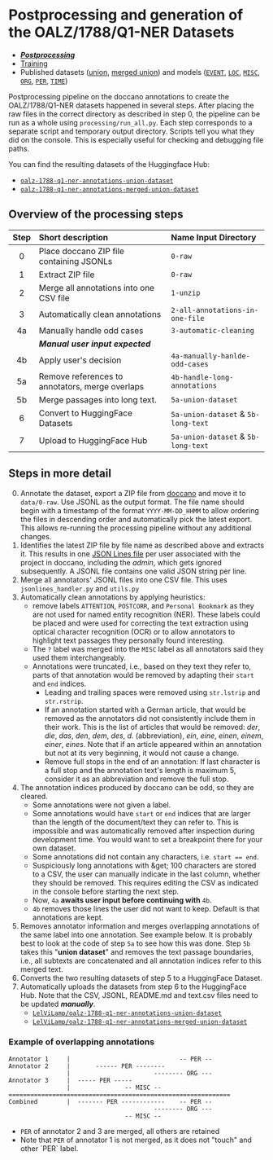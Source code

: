 # Postprocessing and generation of the OALZ/1788/Q1-NER Datasets

- [**_Postprocessing_**](https://github.com/LelViLamp/kediff-doccano-postprocessing)
- [Training](https://github.com/LelViLamp/kediff-ner-training)
- Published datasets ([union](https://huggingface.co/datasets/LelViLamp/oalz-1788-q1-ner-annotations-union-dataset), [merged union](https://huggingface.co/datasets/LelViLamp/oalz-1788-q1-ner-annotations-merged-union-dataset)) and models ([`EVENT`](https://huggingface.co/LelViLamp/oalz-1788-q1-ner-event), [`LOC`](https://huggingface.co/LelViLamp/oalz-1788-q1-ner-loc), [`MISC`](https://huggingface.co/LelViLamp/oalz-1788-q1-ner-misc), [`ORG`](https://huggingface.co/LelViLamp/oalz-1788-q1-ner-org), [`PER`](https://huggingface.co/LelViLamp/oalz-1788-q1-ner-per), [`TIME`](https://huggingface.co/LelViLamp/oalz-1788-q1-ner-time))

Postprocessing pipeline on the doccano annotations to create the OALZ/1788/Q1-NER datasets happened in several steps. After placing the raw files in the correct directory as described in step 0, the pipeline can be run as a whole using `processing/run_all.py`. Each step corresponds to a separate script and temporary output directory. Scripts tell you what they did on the console. This is especially useful for checking and debugging file paths.

You can find the resulting datasets of the Huggingface Hub:
   * [`oalz-1788-q1-ner-annotations-union-dataset`](https://huggingface.co/datasets/LelViLamp/oalz-1788-q1-ner-annotations-union-dataset)
   * [`oalz-1788-q1-ner-annotations-merged-union-dataset`](https://huggingface.co/datasets/LelViLamp/oalz-1788-q1-ner-annotations-merged-union-dataset)

## Overview of the processing steps

| Step | Short description                               | Name Input Directory                |
|:----:|:------------------------------------------------|:------------------------------------|
|  0   | Place doccano ZIP file containing JSONLs        | `0-raw`                             |
|  1   | Extract ZIP file                                | `0-raw`                             |
|  2   | Merge all annotations into one CSV file         | `1-unzip`                           |
|  3   | Automatically clean annotations                 | `2-all-annotations-in-one-file`     |
|  4a  | Manually handle odd cases                       | `3-automatic-cleaning`              |
|      | **_Manual user input expected_**                |                                     |
|  4b  | Apply user's decision                           | `4a-manually-hanlde-odd-cases`      |
|  5a  | Remove references to annotators, merge overlaps | `4b-handle-long-annotations`        |
|  5b  | Merge passages into long text.                  | `5a-union-dataset`                  |
|  6   | Convert to HuggingFace Datasets                 | `5a-union-dataset` & `5b-long-text` |
|  7   | Upload to HuggingFace Hub                       | `5a-union-dataset` & `5b-long-text` |

## Steps in more detail

0. Annotate the dataset, export a ZIP file from [doccano](https://github.com/doccano/doccano) and move it to `data/0-raw`. Use JSONL as the output format. The file name should begin with a timestamp of the format `YYYY-MM-DD_HHMM` to allow ordering the files in descending order and automatically pick the latest export. This allows re-running the processing pipeline without any additional changes.
1. Identifies the latest ZIP file by file name as described above and extracts it. This results in one [JSON Lines file](https://jsonlines.org) per user associated with the project in doccano, including the _admin_, which gets ignored subsequently. A JSONL file contains one valid JSON string per line.
2. Merge all annotators' JSONL files into one CSV file. This uses `jsonlines_handler.py` and `utils.py`
3. Automatically clean annotations by applying heuristics:
   * remove labels `ATTENTION`, `POSTCORR`, and `Personal Bookmark` as they are not used for named entity recognition (NER). These labels could be placed and were used for correcting the text extraction using optical character recognition (OCR) or to allow annotators to highlight text passages they personally found interesting.
   * The `?` label was merged into the `MISC` label as all annotators said they used them interchangeably.
   * Annotations were truncated, i.e., based on they text they refer to, parts of that annotation would be removed by adapting their `start` and `end` indices.
     * Leading and trailing spaces were removed using `str.lstrip` and `str.rstrip`.
     * If an annotation started with a German article, that would be removed as the annotators did not consistently include them in their work. This is the list of articles that would be removed: _der_, _die_, _das_, _den_, _dem_, _des_, _d._ (abbreviation), _ein_, _eine_, _einen_, _einem_, _einer_, _eines_. Note that if an article appeared within an annotation but not at its very beginning, it would not cause a change. 
     * Remove full stops in the end of an annotation: If last character is a full stop and the annotation text's length is maximum 5, consider it as an abbreviation and remove the full stop.
4. The annotation indices produced by doccano can be odd, so they are cleared.
   * Some annotations were not given a label.
   * Some annotations would have `start` or `end` indices that are larger than the length of the document/text they can refer to. This is impossible and was automatically removed after inspection during development time. You would want to set a breakpoint there for your own dataset.
   * Some annotations did not contain any characters, i.e. `start == end`.
   * Suspiciously long annotations with &get; 100 characters are stored to a CSV, the user can manually indicate in the last column, whether they should be removed. This requires editing the CSV as indicated in the console before starting the next step.
   * Now, `4a` **awaits user input before continuing with** `4b`.
   * `4b` removes those lines the user did not want to keep. Default is that annotations are kept.
5. Removes annotator information and merges overlapping annotations of the same label into one annotation. See example below. It is probably best to look at the code of step `5a` to see how this was done. Step `5b` takes this "**union dataset**" and removes the text passage boundaries, i.e., all subtexts are concatenated and all annotation indices refer to this merged text.
6. Converts the two resulting datasets of step 5 to a HuggingFace Dataset.
7. Automatically uploads the datasets from step 6 to the HuggingFace Hub. Note that the CSV, JSONL, README.md and text.csv files need to be updated **_manually_**.
   * [`LelViLamp/oalz-1788-q1-ner-annotations-union-dataset`](https://huggingface.co/datasets/LelViLamp/oalz-1788-q1-ner-annotations-union-dataset)
   * [`LelViLamp/oalz-1788-q1-ner-annotations-merged-union-dataset`](https://huggingface.co/datasets/LelViLamp/oalz-1788-q1-ner-annotations-merged-union-dataset)

### Example of overlapping annotations
```
Annotator 1     |                              -- PER --
Annotator 2     |       ------ PER --------
                |                       -------- ORG ---
Annotator 3     |  ----- PER -----             
                |               -- MISC --
=============================================================
Combined        |  ------- PER ------------    -- PER --
                                        -------- ORG ---
                                -- MISC --
```

* `PER` of annotator 2 and 3 are merged, all others are retained
* Note that `PER` of annotator 1 is not merged, as it does not "touch" and other ´PER` label.
